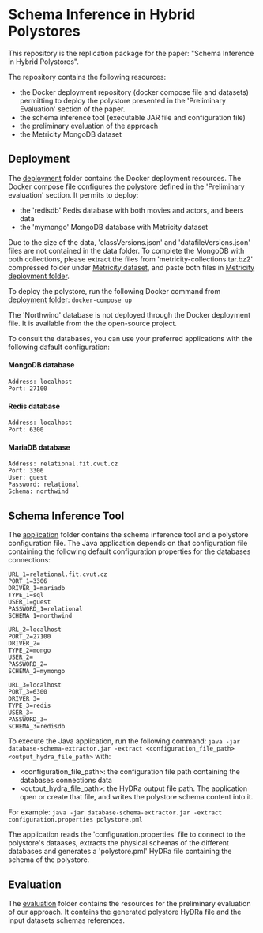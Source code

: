 # Schema Inference in Hybrid Polystores
This repository is the replication package for the paper: "Schema Inference in Hybrid Polystores".

The repository contains the following resources:
- the Docker deployment repository (docker compose file and datasets) permitting to deploy the polystore presented in the 'Preliminary Evaluation' section of the paper.
- the schema inference tool (executable JAR file and configuration file)
- the preliminary evaluation of the approach
- the Metricity MongoDB dataset

## Deployment
The [deployment](deployment/) folder contains the Docker deployment resources. The Docker compose file configures the polystore defined in the 'Preliminary evaluation' section. It permits to deploy:
- the 'redisdb' Redis database with both movies and actors, and beers data
- the 'mymongo' MongoDB database with Metricity dataset

Due to the size of the data, 'classVersions.json' and 'datafileVersions.json' files are not contained in the data folder. To complete the MongoDB with both collections, please extract the files from 'metricity-collections.tar.bz2' compressed folder under [Metricity dataset](datasets/metricity/), and paste both files in [Metricity deployment folder](deployment/data/mongo-seed/metricity-collections/). 

To deploy the polystore, run the following Docker command from [deployment folder](deployment/):
```docker-compose up```

The 'Northwind' database is not deployed through the Docker deployment file. It is available from the the open-source project.

To consult the databases, you can use your preferred applications with the following dafault configuration:
#### MongoDB database
```
Address: localhost
Port: 27100
```
#### Redis database
```
Address: localhost
Port: 6300
```

#### MariaDB database
```
Address: relational.fit.cvut.cz
Port: 3306
User: guest
Password: relational
Schema: northwind
```

## Schema Inference Tool
The [application](application/) folder contains the schema inference tool and a polystore configuration file. The Java application depends on that configuration file containing the following default configuration properties for the databases connections:
```
URL_1=relational.fit.cvut.cz
PORT_1=3306
DRIVER_1=mariadb
TYPE_1=sql
USER_1=guest
PASSWORD_1=relational
SCHEMA_1=northwind

URL_2=localhost
PORT_2=27100
DRIVER_2=
TYPE_2=mongo
USER_2=
PASSWORD_2=
SCHEMA_2=mymongo

URL_3=localhost
PORT_3=6300
DRIVER_3=
TYPE_3=redis
USER_3=
PASSWORD_3=
SCHEMA_3=redisdb
```

To execute the Java application, run the following command:
```java -jar database-schema-extractor.jar -extract <configuration_file_path> <output_hydra_file_path>```
with:
- <configuration_file_path>: the configuration file path containing the databases connections data
- <output_hydra_file_path>: the HyDRa output file path. The application open or create that file, and writes the polystore schema content into it.

For example:
```java -jar database-schema-extractor.jar -extract configuration.properties polystore.pml```

The application reads the 'configuration.properties' file to connect to the polystore's dataases, extracts the physical schemas of the different databases and generates a 'polystore.pml' HyDRa file containing the schema of the polystore.

## Evaluation
The [evaluation](evaluation/) folder contains the resources for the preliminary evaluation of our approach. It contains the generated polystore HyDRa file and the input datasets schemas references.
